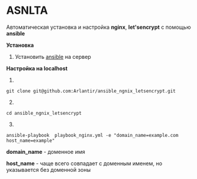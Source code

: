 # ASNLTA

Автоматическая установка и настройка **nginx**, **let'sencrypt** с помощью 
**ansible**

**Установка**

1. Установить [ansible][1] на сервер

**Настройка на localhost**

1.
```
git clone git@github.com:Arlantir/ansible_ngnix_letsencrypt.git
```
2. 

```
cd ansible_ngnix_letsencrypt
```
3. 

```
ansible-playbook  playbook_nginx.yml -e "domain_name=example.com host_name=example"
```

**domain_name** - доменное имя

**host_name** - чаще всего совпадает с доменным именем, но указывается без доменной зоны

[1]: https://docs.ansible.com/ansible/latest/installation_guide/intro_installation.html